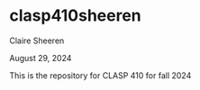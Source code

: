 # clasp410sheeren

Claire Sheeren

August 29, 2024

This is the repository for CLASP 410 for fall 2024 

